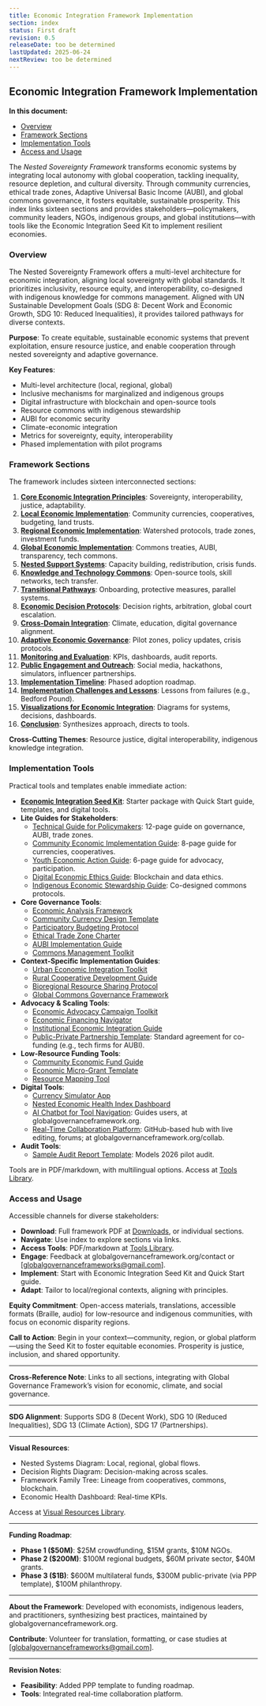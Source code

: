 ```yaml
---
title: Economic Integration Framework Implementation
section: index
status: First draft
revision: 0.5
releaseDate: too be determined
lastUpdated: 2025-06-24
nextReview: too be determined
---
```



## Economic Integration Framework Implementation

**In this document:**
- [Overview](#overview)
- [Framework Sections](#framework-sections)
- [Implementation Tools](#implementation-tools)
- [Access and Usage](#access-and-usage)

The *Nested Sovereignty Framework* transforms economic systems by integrating local autonomy with global cooperation, tackling inequality, resource depletion, and cultural diversity. Through community currencies, ethical trade zones, Adaptive Universal Basic Income (AUBI), and global commons governance, it fosters equitable, sustainable prosperity. This index links sixteen sections and provides stakeholders—policymakers, community leaders, NGOs, indigenous groups, and global institutions—with tools like the Economic Integration Seed Kit to implement resilient economies.

### <a id="overview"></a>Overview
The Nested Sovereignty Framework offers a multi-level architecture for economic integration, aligning local sovereignty with global standards. It prioritizes inclusivity, resource equity, and interoperability, co-designed with indigenous knowledge for commons management. Aligned with UN Sustainable Development Goals (SDG 8: Decent Work and Economic Growth, SDG 10: Reduced Inequalities), it provides tailored pathways for diverse contexts.

**Purpose**: To create equitable, sustainable economic systems that prevent exploitation, ensure resource justice, and enable cooperation through nested sovereignty and adaptive governance.

**Key Features**:
- Multi-level architecture (local, regional, global)
- Inclusive mechanisms for marginalized and indigenous groups
- Digital infrastructure with blockchain and open-source tools
- Resource commons with indigenous stewardship
- AUBI for economic security
- Climate-economic integration
- Metrics for sovereignty, equity, interoperability
- Phased implementation with pilot programs

### <a id="framework-sections"></a>Framework Sections
The framework includes sixteen interconnected sections:

1. **[Core Economic Integration Principles](/frameworks/nested-economies#core-principles)**: Sovereignty, interoperability, justice, adaptability.
2. **[Local Economic Implementation](/frameworks/nested-economies#local-implementation)**: Community currencies, cooperatives, budgeting, land trusts.
3. **[Regional Economic Implementation](/frameworks/nested-economies#regional-implementation)**: Watershed protocols, trade zones, investment funds.
4. **[Global Economic Implementation](/frameworks/nested-economies#global-implementation)**: Commons treaties, AUBI, transparency, tech commons.
5. **[Nested Support Systems](/frameworks/nested-economies#nested-support)**: Capacity building, redistribution, crisis funds.
6. **[Knowledge and Technology Commons](/frameworks/nested-economies#tech-commons)**: Open-source tools, skill networks, tech transfer.
7. **[Transitional Pathways](/frameworks/nested-economies#transitional-pathways)**: Onboarding, protective measures, parallel systems.
8. **[Economic Decision Protocols](/frameworks/nested-economies#decision-protocols)**: Decision rights, arbitration, global court escalation.
9. **[Cross-Domain Integration](/frameworks/nested-economies#cross-domain)**: Climate, education, digital governance alignment.
10. **[Adaptive Economic Governance](/frameworks/nested-economies#adaptive-governance)**: Pilot zones, policy updates, crisis protocols.
11. **[Monitoring and Evaluation](/frameworks/nested-economies#monitoring)**: KPIs, dashboards, audit reports.
12. **[Public Engagement and Outreach](/frameworks/nested-economies#outreach)**: Social media, hackathons, simulators, influencer partnerships.
13. **[Implementation Timeline](/frameworks/nested-economies#timeline)**: Phased adoption roadmap.
14. **[Implementation Challenges and Lessons](/frameworks/nested-economies#challenges)**: Lessons from failures (e.g., Bedford Pound).
15. **[Visualizations for Economic Integration](/frameworks/nested-economies#visualizations)**: Diagrams for systems, decisions, dashboards.
16. **[Conclusion](/frameworks/nested-economies#conclusion)**: Synthesizes approach, directs to tools.

**Cross-Cutting Themes**: Resource justice, digital interoperability, indigenous knowledge integration.

### <a id="implementation-tools"></a>Implementation Tools
Practical tools and templates enable immediate action:

- **[Economic Integration Seed Kit](/frameworks/tools/economic/seed-kit-en.zip)**: Starter package with Quick Start guide, templates, and digital tools.
- **Lite Guides for Stakeholders**:
  - [Technical Guide for Policymakers](/frameworks/tools/economic/technical-guide-en.pdf): 12-page guide on governance, AUBI, trade zones.
  - [Community Economic Implementation Guide](/frameworks/tools/economic/community-guide-en.pdf): 8-page guide for currencies, cooperatives.
  - [Youth Economic Action Guide](/frameworks/tools/economic/youth-guide-en.pdf): 6-page guide for advocacy, participation.
  - [Digital Economic Ethics Guide](/frameworks/tools/economic/digital-ethics-en.pdf): Blockchain and data ethics.
  - [Indigenous Economic Stewardship Guide](/frameworks/tools/economic/indigenous-guide-en.pdf): Co-designed commons protocols.
- **Core Governance Tools**:
  - [Economic Analysis Framework](/frameworks/tools/economic/economic-analysis-framework-en.pdf)
  - [Community Currency Design Template](/frameworks/tools/economic/currency-design-template-en.pdf)
  - [Participatory Budgeting Protocol](/frameworks/tools/economic/participatory-budgeting-protocol-en.pdf)
  - [Ethical Trade Zone Charter](/frameworks/tools/economic/ethical-trade-zone-charter-en.pdf)
  - [AUBI Implementation Guide](/frameworks/tools/economic/aubi-implementation-guide-en.pdf)
  - [Commons Management Toolkit](/frameworks/tools/economic/commons-management-toolkit-en.pdf)
- **Context-Specific Implementation Guides**:
  - [Urban Economic Integration Toolkit](/frameworks/tools/economic/urban-economic-toolkit-en.pdf)
  - [Rural Cooperative Development Guide](/frameworks/tools/economic/rural-cooperative-guide-en.pdf)
  - [Bioregional Resource Sharing Protocol](/frameworks/tools/economic/bioregional-protocol-en.pdf)
  - [Global Commons Governance Framework](/frameworks/tools/economic/global-commons-framework-en.pdf)
- **Advocacy & Scaling Tools**:
  - [Economic Advocacy Campaign Toolkit](/frameworks/tools/economic/economic-advocacy-toolkit-en.pdf)
  - [Economic Financing Navigator](/frameworks/tools/economic/economic-financing-navigator-en.pdf)
  - [Institutional Economic Integration Guide](/frameworks/tools/economic/institutional-integration-guide-en.pdf)
  - [Public-Private Partnership Template](/frameworks/tools/economic/ppp-template-en.pdf): Standard agreement for co-funding (e.g., tech firms for AUBI).
- **Low-Resource Funding Tools**:
  - [Community Economic Fund Guide](/frameworks/tools/economic/community-economic-fund-guide-en.pdf)
  - [Economic Micro-Grant Template](/frameworks/tools/economic/economic-micro-grant-template-en.pdf)
  - [Resource Mapping Tool](/frameworks/tools/economic/resource-mapping-tool-en.pdf)
- **Digital Tools**:
  - [Currency Simulator App](/frameworks/tools/economic/currency-simulator-app-en.md)
  - [Nested Economic Health Index Dashboard](/frameworks/tools/economic/nested-economic-health-dashboard-en.md)
  - [AI Chatbot for Tool Navigation](/frameworks/tools/economic/ai-chatbot-for-tool-navigation-en.md): Guides users, at globalgovernanceframework.org.
  - [Real-Time Collaboration Platform](/frameworks/tools/economic/real-time-collaboration-platform-en.md): GitHub-based hub with live editing, forums; at globalgovernanceframework.org/collab.
- **Audit Tools**:
  - [Sample Audit Report Template](/frameworks/tools/economic/sample-audit-report-template-en.pdf): Models 2026 pilot audit.

Tools are in PDF/markdown, with multilingual options. Access at [Tools Library](/frameworks/tools/economic).

### <a id="access-and-usage"></a>Access and Usage
Accessible channels for diverse stakeholders:

- **Download**: Full framework PDF at [Downloads](/downloads), or individual sections.
- **Navigate**: Use index to explore sections via links.
- **Access Tools**: PDF/markdown at [Tools Library](/frameworks/tools/economic).
- **Engage**: Feedback at globalgovernanceframework.org/contact or [globalgovernanceframeworks@gmail.com].
- **Implement**: Start with Economic Integration Seed Kit and Quick Start guide.
- **Adapt**: Tailor to local/regional contexts, aligning with principles.

**Equity Commitment**: Open-access materials, translations, accessible formats (Braille, audio) for low-resource and indigenous communities, with focus on economic disparity regions.

**Call to Action**: Begin in your context—community, region, or global platform—using the Seed Kit to foster equitable economies. Prosperity is justice, inclusion, and shared opportunity.

---

**Cross-Reference Note**: Links to all sections, integrating with Global Governance Framework’s vision for economic, climate, and social governance.

---

**SDG Alignment**: Supports SDG 8 (Decent Work), SDG 10 (Reduced Inequalities), SDG 13 (Climate Action), SDG 17 (Partnerships).

---

**Visual Resources**:
- Nested Systems Diagram: Local, regional, global flows.
- Decision Rights Diagram: Decision-making across scales.
- Framework Family Tree: Lineage from cooperatives, commons, blockchain.
- Economic Health Dashboard: Real-time KPIs.

Access at [Visual Resources Library](/frameworks/visuals/economic).

---

**Funding Roadmap**:
- **Phase 1 ($50M)**: $25M crowdfunding, $15M grants, $10M NGOs.
- **Phase 2 ($200M)**: $100M regional budgets, $60M private sector, $40M grants.
- **Phase 3 ($1B)**: $600M multilateral funds, $300M public-private (via PPP template), $100M philanthropy.

---

**About the Framework**: Developed with economists, indigenous leaders, and practitioners, synthesizing best practices, maintained by globalgovernanceframework.org.

**Contribute**: Volunteer for translation, formatting, or case studies at [globalgovernanceframeworks@gmail.com].

---

**Revision Notes**:
- **Feasibility**: Added PPP template to funding roadmap.
- **Tools**: Integrated real-time collaboration platform.
